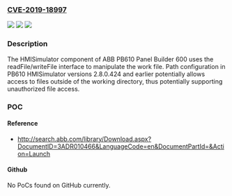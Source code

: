### [CVE-2019-18997](https://cve.mitre.org/cgi-bin/cvename.cgi?name=CVE-2019-18997)
![](https://img.shields.io/static/v1?label=Product&message=PB610%20Panel%20Builder%20600&color=blue)
![](https://img.shields.io/static/v1?label=Version&message=%3C%3D%202.8.0.424%20&color=brighgreen)
![](https://img.shields.io/static/v1?label=Vulnerability&message=CWE-424%20Improper%20Protection%20of%20Alternate%20Path&color=brighgreen)

### Description

The HMISimulator component of ABB PB610 Panel Builder 600 uses the readFile/writeFile interface to manipulate the work file. Path configuration in PB610 HMISimulator versions 2.8.0.424 and earlier potentially allows access to files outside of the working directory, thus potentially supporting unauthorized file access.

### POC

#### Reference
- http://search.abb.com/library/Download.aspx?DocumentID=3ADR010466&LanguageCode=en&DocumentPartId=&Action=Launch

#### Github
No PoCs found on GitHub currently.

